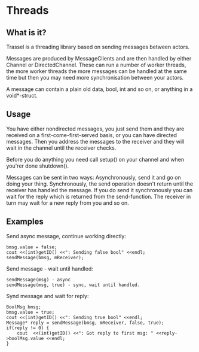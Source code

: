 Threads
=======

What is it?
-----------
Trassel is a threading library based on sending messages between actors.

Messages are produced by MessageClients and are then handled by either Channel or DirectedChannel. These can run a number of worker threads, 
the more worker threads the more messages can be handled at the same time but then you may need more synchronisation between your actors.

A message can contain a plain old data, bool, int and so on, or anything in a void*-struct.

Usage
-----
You have either nondirected messages, you just send them and they are received on a first-come-first-served basis, or you can have
directed messages. Then you address the messages to the receiver and they will wait in the channel until the receiver checks.

Before you do anything you need call setup() on your channel and when you'rer done shutdown().

Messages can be sent in two ways:
Asynchronously, send it and go on doing your thing.
Synchronously, the send operation doesn't return until the receiver has handled the message.
	If you do send it synchronously you can wait for the reply which is returned from the send-function.
	The receiver in turn may wait for a new reply from you and so on.

Examples
--------
Send async message, continue working directly:
    
	bmsg.value = false;
    cout <<(int)getID() <<": Sending false bool" <<endl;
    sendMessage(bmsg, mReceiver);

Send message - wait until handled:
    
	sendMessage(msg) - async
    sendMessage(msg, true) - sync, wait until handled.

Synd message and wait for reply:

    BoolMsg bmsg;
    bmsg.value = true;
    cout <<(int)getID() <<": Sending true bool" <<endl;
    Message* reply = sendMessage(bmsg, mReceiver, false, true);
    if(reply != 0) {
    	cout  <<(int)getID() <<": Got reply to first msg: " <<reply->boolMsg.value <<endl;
    }